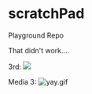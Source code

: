 scratchPad
==========

Playground Repo

That didn't work....

3rd: ![]({{site.baseurl}}//collapse_spacing.gif)


Media 3: ![yay.gif]({{site.baseurl}}/images/yay.gif)


